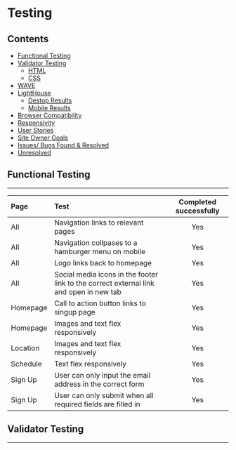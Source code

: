 # Testing

## Contents

- [Functional Testing](#functional-testing)
- [Validator Testing](#validator-testing)
  - [HTML](#html)
  - [CSS](#css)
- [WAVE](#wave)
- [LightHouse](#lighthouse)
  - [Destop Results](#desktop-results)
  - [Mobile Results](#mobile-results)
- [Browser Compatibility](#browser-compatibility)
- [Responsivity](#responsivity)
- [User Stories](#user-stories)
- [Site Owner Goals](#goals)
- [Issues/ Bugs Found & Resolved](#issues-bugs)
- [Unresolved](#unresolved)

## <a name="functional-testing">Functional Testing</a>

---

| Page | Test | Completed successfully |
| :----| :----| :---------------------:|
| All| Navigation links to relevant pages| Yes |
| All| Navigation collpases to a hamburger menu on mobile| Yes |
| All| Logo links back to homepage| Yes |
| All| Social media icons in the footer link to the correct external link and open in new tab| Yes |
| Homepage| Call to action button links to singup page | Yes |
| Homepage | Images and text flex responsively | Yes |
| Location | Images and text flex responsively | Yes |
| Schedule| Text flex responsively | Yes |
| Sign Up | User can only input the email address in the correct form | Yes |
| Sign Up | User can only submit when all required fields are filled in | Yes |


## <a name="validator-testing">Validator Testing</a>

---


